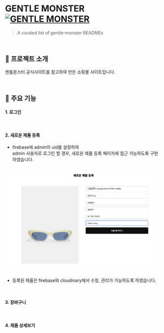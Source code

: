 # GENTLE MONSTER [![GENTLE MONSTER](https://cdn.jsdelivr.net/gh/sindresorhus/awesome@d7305f38d29fed78fa85652e3a63e154dd8e8829/media/badge.svg)](https://delicate-longma-d20402.netlify.app/)
> A curated list of gentle-monster READMEs

<br>

## 👀 프로젝트 소개

젠틀몬스터 공식사이트를 참고하여 만든 쇼핑몰 사이트입니다.

<br>

## 📍 주요 기능

#### 1. 로그인

<br>

#### 2. 새로운 제품 등록

* firebase에 admin의 uid를 설정하여 <br> admin 사용자로 로그인 할 경우, 새로운 제품 등록 페이지에 접근 가능하도록 구현하였습니다.

<img src="./public/images/github01.png" alt=" " />

* 등록된 제품은 firebase와 cloudinary에서 수정, 관리가 가능하도록 하였습니다.


<br>

#### 3. 장바구니

<br>

#### 4. 제품 상세보기

<br>
